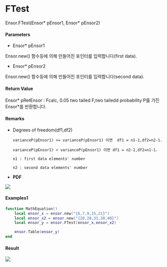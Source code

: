 # FTest

Ensor.FTest\(Ensor\* pEnsor1, Ensor\* pEnsor2\)

#### Parameters

* Ensor\* pEnsor1

Ensor.new\(\) 함수등에 의해 만들어진 포인터를 입력합니다\(first data\).

* Ensor\* pEnsor2

Ensor.new\(\) 함수등에 의해 만들어진 포인터를 입력합니다\(second data\).

#### Return Value

Ensor\* pRetEnsor : Fcalc, 0.05 two tailed F,two tailedd probability P를 가진 Ensor\*를 반환합니다.

#### Remarks

* Degrees of freedom\(df1,df2\)

  ```
  varianceP(pEnsor1) >= varianceP(pEnsor1) 이면  df1 = n1-1,df2=n2-1.

  varianceP(pEnsor1) < varianceP(pEnsor1) 이면 df1 = n2-1,df2=n1-1.

  n1 : first data elements' number

  n2 : second data elements' number

  ```

* **PDF**

![](/StatisticsAPI/FTestGraph.png)

#### Examples1

```lua
function MathEquation()
 	local ensor_x = ensor.new("{6,7,9,15,21}")
	local ensor_x2 = ensor.new("{20,28,31,38,40}")
 	local ensor_y = ensor.FTest(ensor_x,ensor_x2)

 	ensor.Table(ensor_y)
end 
```

#### Result

![](/StatisticsAPI/FTestResultTable.png)

